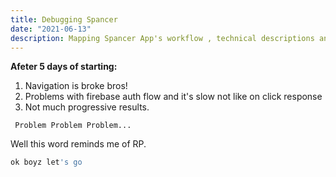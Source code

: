 ```yaml
---
title: Debugging Spancer
date: "2021-06-13"
description: Mapping Spancer App's workflow , technical descriptions and Problems
---
```


**Afeter 5 days of starting:**

1. Navigation is broke bros!
2. Problems with firebase auth flow and it's slow not like on click response
3. Not much progressive results.

` Problem Problem Problem...`
<br />

Well this word reminds me of RP.

```bash
ok boyz let's go
```



